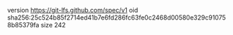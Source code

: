 version https://git-lfs.github.com/spec/v1
oid sha256:25c524b85f2714ed41b7e6fd286fc63fe0c2468d00580e329c910758b85379fa
size 242
